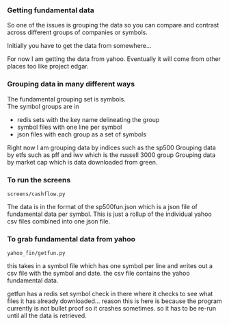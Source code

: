 
### Getting fundamental data

So one of the issues is grouping the data so you can compare
and contrast across different groups of companies or symbols.

Initially you have to get the data from somewhere...

For now I am getting the data from yahoo.
Eventually it will come from other places too like project edgar.

### Grouping data in many different ways

The fundamental grouping set is symbols.   
The symbol groups are in

  * redis sets with the key name delineating the group
  * symbol files with one line per symbol
  * json files with each group as a set of symbols

Right now I am grouping data by indices such as the sp500
Grouping data by etfs such as pff and iwv which is the russell 3000 group
Grouping data by market cap which is data downloaded from green.

### To run the screens

```
screens/cashflow.py
```

The data is in the format of the sp500fun.json
which is a json file of fundamental data per symbol.
This is just a rollup of the individual yahoo csv files
combined into one json file.

### To grab fundamental data from yahoo

```
yahoo_fin/getfun.py
```

this takes in a symbol file which has one symbol per line
and writes out a csv file with the symbol and date.
the csv file contains the yahoo fundamental data.

getfun has a redis set symbol check in there where it checks
to see what files it has already downloaded...
reason this is here is because the program currently is not
bullet proof so it crashes sometimes.
so it has to be re-run until all the data is retrieved.

